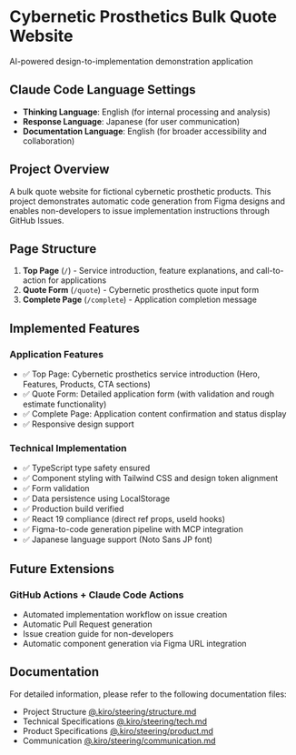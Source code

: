 # Cybernetic Prosthetics Bulk Quote Website

AI-powered design-to-implementation demonstration application

## Claude Code Language Settings

- **Thinking Language**: English (for internal processing and analysis)
- **Response Language**: Japanese (for user communication)
- **Documentation Language**: English (for broader accessibility and collaboration)

## Project Overview

A bulk quote website for fictional cybernetic prosthetic products. This project demonstrates automatic code generation from Figma designs and enables non-developers to issue implementation instructions through GitHub Issues.

## Page Structure

1. **Top Page** (`/`) - Service introduction, feature explanations, and call-to-action for applications
2. **Quote Form** (`/quote`) - Cybernetic prosthetics quote input form
3. **Complete Page** (`/complete`) - Application completion message

## Implemented Features

### Application Features

- ✅ Top Page: Cybernetic prosthetics service introduction (Hero, Features, Products, CTA sections)
- ✅ Quote Form: Detailed application form (with validation and rough estimate functionality)
- ✅ Complete Page: Application content confirmation and status display
- ✅ Responsive design support

### Technical Implementation

- ✅ TypeScript type safety ensured
- ✅ Component styling with Tailwind CSS and design token alignment
- ✅ Form validation
- ✅ Data persistence using LocalStorage
- ✅ Production build verified
- ✅ React 19 compliance (direct ref props, useId hooks)
- ✅ Figma-to-code generation pipeline with MCP integration
- ✅ Japanese language support (Noto Sans JP font)

## Future Extensions

### GitHub Actions + Claude Code Actions

- Automated implementation workflow on issue creation
- Automatic Pull Request generation
- Issue creation guide for non-developers
- Automatic component generation via Figma URL integration

## Documentation

For detailed information, please refer to the following documentation files:

- Project Structure [@.kiro/steering/structure.md](.kiro/steering/structure.md)
- Technical Specifications [@.kiro/steering/tech.md](.kiro/steering/tech.md)
- Product Specifications [@.kiro/steering/product.md](.kiro/steering/product.md)
- Communication [@.kiro/steering/communication.md](.kiro/steering/communication.md)
